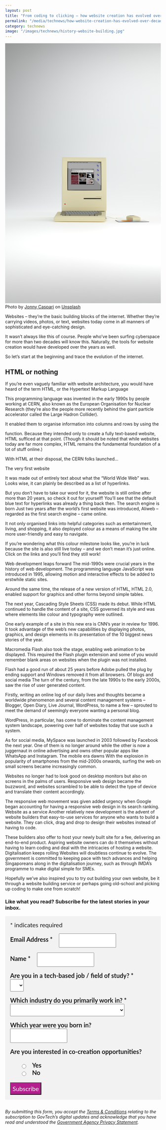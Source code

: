 ```yaml
---
layout: post
title: "From coding to clicking – how website creation has evolved over decades"
permalink: "/media/technews/how-website-creation-has-evolved-over-decades"
category: technews
image: "/images/technews/history-website-building.jpg"
---
```


![retro computer for retro internet](/images/technews/history-website-building.jpg)
Photo by <a href="https://unsplash.com/@jonnyuiux?utm_source=unsplash&utm_medium=referral&utm_content=creditCopyText">Jonny Caspari</a> on <a href="https://unsplash.com/photos/d21CGQKtJh8?utm_source=unsplash&utm_medium=referral&utm_content=creditCopyText">Unsplash</a>

Websites – they’re the basic building blocks of the internet. Whether they’re carrying videos, photos, or text, websites today come in all manners of sophisticated and eye-catching design. 

It wasn’t always like this of course. People who’ve been surfing cyberspace for more than two decades will know this. Naturally, the tools for website creation would have developed over the years as well. 

So let’s start at the beginning and trace the evolution of the internet. 

## HTML or nothing 

If you’re even vaguely familiar with website architecture, you would have heard of the term HTML, or the Hypertext Markup Language

This programming language was invented in the early 1990s by people working at CERN, also known as the European Organisation for Nuclear Research (they’re also the people more recently behind the giant particle accelerator called the Large Hadron Collider). 

It enabled them to organise information into columns and rows by using the <table> function. Because they intended only to create a fully text-based website, HTML sufficed at that point. (Though it should be noted that while websites today are far more complex, HTML remains the fundamental foundation of a lot of stuff online.) 

With HTML at their disposal, the CERN folks launched…

The very first website
  
It was made out of entirely text about what the “World Wide Web” was. Looks wise, it can plainly be described as a list of hyperlinks. 

But you don’t have to take our word for it, the website is still online after more than 20 years, so check it out for yourself! You’ll see that the default blue text for hyperlinks was already a thing back then. 
The search engine is born 
Just two years after the world’s first website was introduced, Aliweb –regarded as the first search engine – came online. 

It not only organised links into helpful categories such as entertainment, living, and shopping, it also deployed colour as a means of making the site more user-friendly and easy to navigate. 

If you’re wondering what this colour milestone looks like, you’re in luck because the site is also still live today – and we don’t mean it’s just online. Click on the links and you’ll find they still work! 

Web development leaps forward
The mid-1990s were crucial years in the history of web development. The programming language JavaScript was introduced in 1995, allowing motion and interactive effects to be added to erstwhile static sites. 

Around the same time, the release of a new version of HTML, HTML 2.0, enabled support for graphics and other forms beyond simple tables. 

The next year, Cascading Style Sheets (CSS) made its debut. While HTML continued to handle the content of a site, CSS governed its style and was where elements like colour and typography were outlined. 

One early example of a site in this new era is CNN’s year in review for 1996. It took advantage of the web’s new capabilities by displaying photos, graphics, and design elements in its presentation of the 10 biggest news stories of the year. 

Macromedia Flash also took the stage, enabling web animation to be displayed. This required the Flash plugin extension and some of you would remember blank areas on websites when the plugin was not installed. 

Flash had a good run of about 25 years before Adobe pulled the plug by ending support and Windows removed it from all browsers. 
Of blogs and social media 
The turn of the century, from the late 1990s to the early 2000s, saw the rise of user generated content. 

Firstly, writing an online log of our daily lives and thoughts became a worldwide phenomenon and several content management systems – Blogger, Open Diary, Live Journal, WordPress, to name a few – sprouted to meet the demand of seemingly everyone wanting a personal blog. 

WordPress, in particular, has come to dominate the content management system landscape, powering over half of websites today that use such a system. 

As for social media, MySpace was launched in 2003 followed by Facebook the next year. One of them is no longer around while the other is now a juggernaut in online advertising and owns other popular apps like WhatsApp and Instagram. 
The mobile era dawns
With the explosion in popularity of smartphones from the mid-2000s onwards, surfing the web on small screens became increasingly common. 

Websites no longer had to look good on desktop monitors but also on screens in the palms of users. Responsive web design became the buzzword, and websites scrambled to be able to detect the type of device and translate their content accordingly. 

The responsive web movement was given added urgency when Google began accounting for having a responsive web design in its search ranking. 
Website as a service
Another relatively new development is the advent of website builders that easy-to-use services for anyone who wants to build a website. They can click, drag and drop to design their websites instead of having to code. 

These builders also offer to host your newly built site for a fee, delivering an end-to-end product. Aspiring website owners can do it themselves without having to learn coding and deal with the intricacies of hosting a website. 
Digitalisation keeps rolling 
Websites will doubtless continue to evolve. The government is committed to keeping pace with tech advances and helping Singaporeans along in the digitalisation journey, such as through IMDA’s programme to make digital simple for SMEs. 

Hopefully we’ve also inspired you to try out building your own website, be it through a website building service or perhaps going old-school and picking up coding to make one from scratch!




### **Like what you read? Subscribe for the latest stories in your inbox.**

<!-- Begin Mailchimp Signup Form -->
<link href="//cdn-images.mailchimp.com/embedcode/classic-10_7.css" rel="stylesheet" type="text/css">
<style type="text/css">
#mc_embed_signup {
	background: #f2f2f2; 
	clear: left; 
	font: 20px Lato,sans-serif;
	margin-bottom: 16px;
	padding: 16px;
	display: inline-block;
}
#mc_embed_signup .indicates-required {
        margin-bottom: 16px;
}
#mc_embed_signup .mc-field-group {
        margin-bottom: 16px;
	margin-right: 16px;
	width: inherit;
}
ul, li{
    list-style:none;
    list-style-type:none;
}
label {
        font-weight: bold;
	margin-bottom: 16px;
	margin-right: 16px;
}
input {
        height: 40px;
}
select {
        height: 40px;
}
option {
        font:20px Lato,sans-serif;
	height: 40px;
}
input[type='radio'] {
  height: 14px;
  width: 14px;
  vertical-align: middle;
  margin-right: 14px;
  margin-left: 4px;
}
#mc_embed_signup .button {
        background-color: #B41E8E;
	font:20px Lato,sans-serif;
        color: #ffffff;
}
#mc_embed_signup form {
    padding: 0;
}	
</style>
<div id="mc_embed_signup">
<form action="https://tech.us16.list-manage.com/subscribe/post?u=9326ff42459737140a6baa881&amp;id=8b7e185878" method="post" id="mc-embedded-subscribe-form" name="mc-embedded-subscribe-form" class="validate" target="_blank" novalidate>
    <div id="mc_embed_signup_scroll">
	
<div class="indicates-required">
	<span class="asterisk">*</span> indicates required
</div>
<div class="mc-field-group">
	<label for="mce-EMAIL"
	       >Email Address  <span class="asterisk">*</span>
</label>
	<input 
	       type="email" 
	       value="" 
	       name="EMAIL" 
	       class="required email" 
	       id="mce-EMAIL"
	/>
</div>
<div class="mc-field-group">
	<label for="mce-FNAME"
	       >Name  <span class="asterisk">*</span>
</label>
	<input 
	       type="text" 
	       value="" 
	       name="FNAME" 
	       class="required" 
	       id="mce-FNAME"
	/>
</div>
<div class="mc-field-group">
	<label for="mce-TECH"
	       >Are you in a tech-based job / field of study?  
	       <span class="asterisk">*</span>
</label>
	<select name="TECH" class="required" id="mce-TECH">
	<option value=""></option>
	<option value="Yes">Yes</option>
	<option value="No">No</option>
</select>
</div>
<div class="mc-field-group">
	<label for="mce-INDUSTRY"
	       >Which industry do you primarily work in?  <span class="asterisk">*</span>
</label>
	<select name="INDUSTRY" class="required" id="mce-INDUSTRY">
	<option value=""></option>
	<option value="Manufacturing - Energy &amp; Chemicals">Manufacturing - Energy &amp; Chemicals</option>
<option value="Manufacturing - Precision Engineering">Manufacturing - Precision Engineering</option>
<option value="Manufacturing - Marine &amp; Offshore">Manufacturing - Marine &amp; Offshore</option>
<option value="Manufacturing - Aerospace">Manufacturing - Aerospace</option>
<option value="Manufacturing - Electronics">Manufacturing - Electronics</option>
<option value="Built Environment - Construction &amp; Architecture">Built Environment - Construction &amp; Architecture</option>
<option value="Built Environment - Real Estate">Built Environment - Real Estate</option>
<option value="Built Environment - Cleaning">Built Environment - Cleaning</option>
<option value="Built Environment - Security">Built Environment - Security</option>
<option value="Trade &amp; Connectivity - Logistics">Trade &amp; Connectivity - Logistics</option>
<option value="Trade &amp; Connectivity - Transportation">Trade &amp; Connectivity - Transportation</option>
<option value="Trade &amp; Connectivity - Wholesale Trade">Trade &amp; Connectivity - Wholesale Trade</option>
<option value="Essential Services - Healthcare">Essential Services - Healthcare</option>
<option value="Essential Services - Education">Essential Services - Education</option>
<option value="Professional Services - Professional &amp; Consulting Services">Professional Services - Professional &amp; Consulting Services</option>
<option value="Professional Services - Financial Services">Professional Services - Financial Services</option>
<option value="Professional Services - Infocomm, Technology &amp; Media">Professional Services - Infocomm, Technology &amp; Media</option>
<option value="Lifestyle - Food &amp; Beverage">Lifestyle - Food &amp; Beverage</option>
<option value="Lifestyle - Retail">Lifestyle - Retail</option>
<option value="Lifestyle - Hotels &amp; Tourism">Lifestyle - Hotels &amp; Tourism</option>
<option value="Lifestyle - Food Manufacturing">Lifestyle - Food Manufacturing</option>
<option value="Government">Government</option>
<option value="Other Industry">Other Industry</option>
<option value="Not Applicable">Not Applicable</option>
	</select>
</div>
<div class="mc-field-group size1of2">
	<label for="mce-BIRTHYEAR">Which year were you born in? </label>
	<input type="number" name="BIRTHYEAR" class="" value="" id="mce-BIRTHYEAR">
	<span id="mce-BIRTHYEAR-HELPERTEXT" class="helper_text"></span>
</div>
<div class="mc-field-group input-group">
    <strong>Are you interested in co-creation opportunities? </strong>
    <ul><li>
    <input type="radio" value="1" name="group[59]" id="mce-group[59]-59-0">
    <label for="mce-group[59]-59-0">Yes</label>
</li>
<li>
    <input type="radio" value="2" name="group[59]" id="mce-group[59]-59-1">
    <label for="mce-group[59]-59-1">No</label>
</li>
</ul>
    <span id="mce-group[59]-HELPERTEXT" class="helper_text"></span>
</div>	    
	<div id="mce-responses" class="clear">
		<div class="response" id="mce-error-response" style="display:none"></div>
		<div class="response" id="mce-success-response" style="display:none"></div>
	</div>    <!-- real people should not fill this in and expect good things - do not remove this or risk form bot signups-->
    <div style="position: absolute; left: -5000px; font:20px Lato,sans-serif;" aria-hidden="true"><input type="text" name="b_9326ff42459737140a6baa881_8b7e185878" tabindex="-1" value=""></div>
    <div class="clear"><input type="submit" value="Subscribe" name="subscribe" id="mc-embedded-subscribe" class="button"></div>
    </div> 
</form>
</div>
<!--End mc_embed_signup-->

*By submitting this form, you accept the [Terms & Conditions](https://www.tech.gov.sg/files/GovTech-Subscription-Terms-Conditions-2021.pdf) relating to the subscription to GovTech’s digital updates and acknowledge that you have read and understood the [Government Agency Privacy Statement](https://www.tech.gov.sg/privacy/).*

